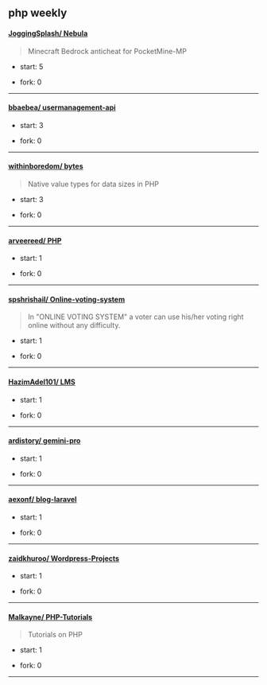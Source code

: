 ## php weekly

#### [JoggingSplash/ Nebula](https://github.com/JoggingSplash/Nebula)
>  Minecraft Bedrock anticheat for PocketMine-MP
+ start: 5
+ fork: 0
---
#### [bbaebea/ usermanagement-api](https://github.com/bbaebea/usermanagement-api)
>  
+ start: 3
+ fork: 0
---
#### [withinboredom/ bytes](https://github.com/withinboredom/bytes)
>  Native value types for data sizes in PHP
+ start: 3
+ fork: 0
---
#### [arveereed/ PHP](https://github.com/arveereed/PHP)
>  
+ start: 1
+ fork: 0
---
#### [spshrishail/ Online-voting-system](https://github.com/spshrishail/Online-voting-system)
>  In "ONLINE VOTING SYSTEM" a voter can use his/her voting right online without any difficulty.
+ start: 1
+ fork: 0
---
#### [HazimAdel101/ LMS](https://github.com/HazimAdel101/LMS)
>  
+ start: 1
+ fork: 0
---
#### [ardistory/ gemini-pro](https://github.com/ardistory/gemini-pro)
>  
+ start: 1
+ fork: 0
---
#### [aexonf/ blog-laravel](https://github.com/aexonf/blog-laravel)
>  
+ start: 1
+ fork: 0
---
#### [zaidkhuroo/ Wordpress-Projects](https://github.com/zaidkhuroo/Wordpress-Projects)
>  
+ start: 1
+ fork: 0
---
#### [Malkayne/ PHP-Tutorials](https://github.com/Malkayne/PHP-Tutorials)
>  Tutorials on PHP
+ start: 1
+ fork: 0
---
